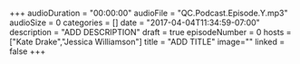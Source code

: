 <!-- Modified 4-29-2018 by QC-Podcast -->
+++
audioDuration = "00:00:00"
audioFile = "QC.Podcast.Episode.Y.mp3"
audioSize = 0
categories = []
date = "2017-04-04T11:34:59-07:00"
description = "ADD DESCRIPTION"
draft = true
episodeNumber = 0
hosts = ["Kate Drake","Jessica Williamson"]
title = "ADD TITLE"
image=""
linked = false
+++